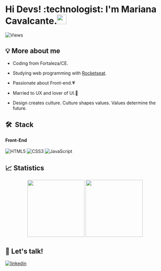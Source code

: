 <h1 align="left">Hi Devs! :technologist: I'm Mariana Cavalcante.<img src="https://media.giphy.com/media/hvRJCLFzcasrR4ia7z/giphy.gif" width="30px"></h1>

<p align="left"> <img src="https://komarev.com/ghpvc/?username=mariacavalcante&color=blueviolet" alt="Views" /> </p>

## 💡 More about me
 - Coding from Fortaleza/CE. 

 - Studying web programming with [Rocketseat](https://rocketseat.com.br/). 
 
 - Passionate about Front-end.💗 
 
 - Married to UX and lover of UI.💒 

 - Design creates culture. Culture shapes values. Values determine the future.

## 🛠 &nbsp;Stack

#### Front-End
![HTML5](https://img.shields.io/badge/html5-%23E34F26.svg?style=for-the-badge&logo=html5&logoColor=white)
![CSS3](https://img.shields.io/badge/css3-%231572B6.svg?style=for-the-badge&logo=css3&logoColor=white)
![JavaScript](https://img.shields.io/badge/javascript-%23323330.svg?style=for-the-badge&logo=javascript&logoColor=%23F7DF1E)

## :chart_with_upwards_trend: Statistics

<div align="center">
  <img height="180em" src="https://github-readme-stats.vercel.app/api/top-langs/?username=maricavalcante&layout=compact&theme=swift"/>
  <img height="180em" src="https://github-readme-stats.vercel.app/api?username=maricavalcante&show_icons=true&theme=swift"/>
</div>

## :speech_balloon: Let's talk!
<a href="https://www.linkedin.com/in/mariana-cavalcante-do-vale-6aa738223/" target="_blank">
  <img align="center" src="https://img.shields.io/badge/linkedin-%230077B5.svg?style=for-the-badge&logo=linkedin&logoColor=white" alt="linkedin"/>
</a>